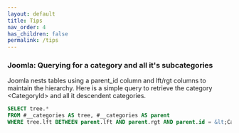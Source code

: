 ```yaml
---
layout: default
title: Tips
nav_order: 4
has_children: false
permalink: /tips
---
```


### Joomla: Querying for a category and all it's subcategories
Joomla nests tables using a parent_id column and lft/rgt columns to maintain the hierarchy.
Here is a simple query to retrieve the category &lt;CategoryId&gt; and all it descendent categories.

```sql
SELECT tree.*
FROM #__categories AS tree, #__categories AS parent 
WHERE tree.lft BETWEEN parent.lft AND parent.rgt AND parent.id = &lt;CategoryId&gt;;
```
